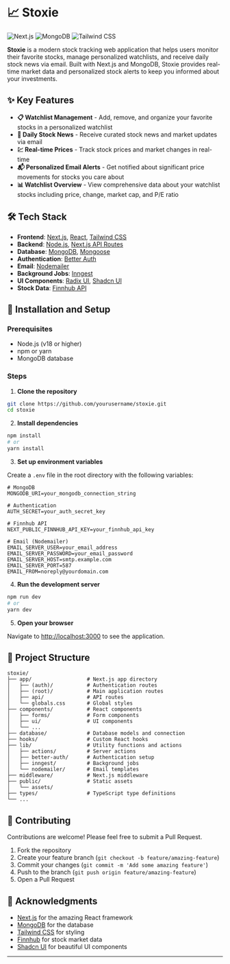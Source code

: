 # 📈 Stoxie

![Next.js](https://img.shields.io/badge/Next.js-15.5.4-black)
![MongoDB](https://img.shields.io/badge/MongoDB-6.20.0-green)
![Tailwind CSS](https://img.shields.io/badge/Tailwind-4.0-blue)

**Stoxie** is a modern stock tracking web application that helps users monitor their favorite stocks, manage personalized watchlists, and receive daily stock news via email. Built with Next.js and MongoDB, Stoxie provides real-time market data and personalized stock alerts to keep you informed about your investments.

## ✨ Key Features

- **📋 Watchlist Management** - Add, remove, and organize your favorite stocks in a personalized watchlist
- **📰 Daily Stock News** - Receive curated stock news and market updates via email
- **💹 Real-time Prices** - Track stock prices and market changes in real-time
- **📬 Personalized Email Alerts** - Get notified about significant price movements for stocks you care about
- **📊 Watchlist Overview** - View comprehensive data about your watchlist stocks including price, change, market cap, and P/E ratio

## 🛠️ Tech Stack

- **Frontend**: [Next.js](https://nextjs.org/), [React](https://reactjs.org/), [Tailwind CSS](https://tailwindcss.com/)
- **Backend**: [Node.js](https://nodejs.org/), [Next.js API Routes](https://nextjs.org/docs/api-routes/introduction)
- **Database**: [MongoDB](https://www.mongodb.com/), [Mongoose](https://mongoosejs.com/)
- **Authentication**: [Better Auth](https://www.npmjs.com/package/better-auth)
- **Email**: [Nodemailer](https://nodemailer.com/)
- **Background Jobs**: [Inngest](https://www.inngest.com/)
- **UI Components**: [Radix UI](https://www.radix-ui.com/), [Shadcn UI](https://ui.shadcn.com/)
- **Stock Data**: [Finnhub API](https://finnhub.io/)

## 🚀 Installation and Setup

### Prerequisites

- Node.js (v18 or higher)
- npm or yarn
- MongoDB database

### Steps

1. **Clone the repository**

```bash
git clone https://github.com/yourusername/stoxie.git
cd stoxie
```

2. **Install dependencies**

```bash
npm install
# or
yarn install
```

3. **Set up environment variables**

Create a `.env` file in the root directory with the following variables:

```
# MongoDB
MONGODB_URI=your_mongodb_connection_string

# Authentication
AUTH_SECRET=your_auth_secret_key

# Finnhub API
NEXT_PUBLIC_FINNHUB_API_KEY=your_finnhub_api_key

# Email (Nodemailer)
EMAIL_SERVER_USER=your_email_address
EMAIL_SERVER_PASSWORD=your_email_password
EMAIL_SERVER_HOST=smtp.example.com
EMAIL_SERVER_PORT=587
EMAIL_FROM=noreply@yourdomain.com
```

4. **Run the development server**

```bash
npm run dev
# or
yarn dev
```

5. **Open your browser**

Navigate to [http://localhost:3000](http://localhost:3000) to see the application.



## 📁 Project Structure

```
stoxie/
├── app/                  # Next.js app directory
│   ├── (auth)/           # Authentication routes
│   ├── (root)/           # Main application routes
│   ├── api/              # API routes
│   └── globals.css       # Global styles
├── components/           # React components
│   ├── forms/            # Form components
│   ├── ui/               # UI components
│   └── ...
├── database/             # Database models and connection
├── hooks/                # Custom React hooks
├── lib/                  # Utility functions and actions
│   ├── actions/          # Server actions
│   ├── better-auth/      # Authentication setup
│   ├── inngest/          # Background jobs
│   └── nodemailer/       # Email templates
├── middleware/           # Next.js middleware
├── public/               # Static assets
│   └── assets/
├── types/                # TypeScript type definitions
└── ...
```

## 🤝 Contributing

Contributions are welcome! Please feel free to submit a Pull Request.

1. Fork the repository
2. Create your feature branch (`git checkout -b feature/amazing-feature`)
3. Commit your changes (`git commit -m 'Add some amazing feature'`)
4. Push to the branch (`git push origin feature/amazing-feature`)
5. Open a Pull Request


## 🙏 Acknowledgments

- [Next.js](https://nextjs.org/) for the amazing React framework
- [MongoDB](https://www.mongodb.com/) for the database
- [Tailwind CSS](https://tailwindcss.com/) for styling
- [Finnhub](https://finnhub.io/) for stock market data
- [Shadcn UI](https://ui.shadcn.com/) for beautiful UI components

---

